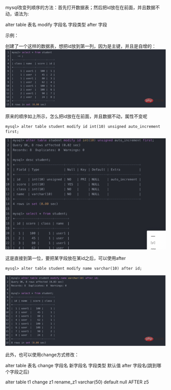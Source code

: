 mysql改变列顺序的方法：首先打开数据表；然后把id放在在前面，并且数据不动，语法为:

alter table 表名 modify 字段名 字段类型 after 字段

示例：

创建了一个这样的数据表，想把id放到第一列，因为是主键，并且是自增的：
![alt text](./images/demo1.png)

原来的顺序如上所示，怎么把id放在在前面，并且数据不动，属性不变呢

```
mysql> alter table student modify id int(10) unsigned auto_increment first;
```

![alt text](./images/demo2.png)

这是直接到第一位，要把某字段放在某id之后，可以使用after
```
mysql> alter table student modify name varchar(10) after id;
```
![alt text](./images/demo3.png)

此外，也可以使用change方式修改：

alter table 表名 change 字段名 新字段名 字段类型 默认值 after 字段名(跳到哪个字段之后)

 alter table t1 change z1 rename_z1 varchar(50) default null AFTER z5